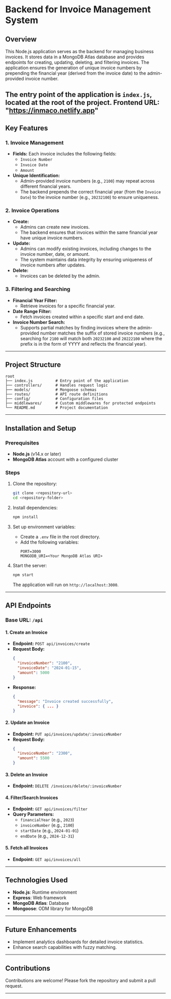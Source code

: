 # Backend for Invoice Management System

## Overview
This Node.js application serves as the backend for managing business invoices. It stores data in a MongoDB Atlas database and provides endpoints for creating, updating, deleting, and filtering invoices. The application ensures the generation of unique invoice numbers by prepending the financial year (derived from the invoice date) to the admin-provided invoice number.

The entry point of the application is `index.js`, located at the root of the project.
Frontend URL: "https://inmaco.netlify.app"
---

## Key Features

### 1. **Invoice Management**
- **Fields:** Each invoice includes the following fields:
  - `Invoice Number`
  - `Invoice Date`
  - `Amount`
- **Unique Identification:**
  - Admin-provided invoice numbers (e.g., `2100`) may repeat across different financial years.
  - The backend prepends the correct financial year (from the `Invoice Date`) to the invoice number (e.g., `20232100`) to ensure uniqueness.

### 2. **Invoice Operations**
- **Create:**
  - Admins can create new invoices.
  - The backend ensures that invoices within the same financial year have unique invoice numbers.
- **Update:**
  - Admins can modify existing invoices, including changes to the invoice number, date, or amount.
  - The system maintains data integrity by ensuring uniqueness of invoice numbers after updates.
- **Delete:**
  - Invoices can be deleted by the admin.

### 3. **Filtering and Searching**
- **Financial Year Filter:**
  - Retrieve invoices for a specific financial year.
- **Date Range Filter:**
  - Fetch invoices created within a specific start and end date.
- **Invoice Number Search:**
  - Supports partial matches by finding invoices where the admin-provided number matches the suffix of stored invoice numbers (e.g., searching for `2100` will match both `20232100` and `20222100` where the prefix is in the form of YYYY and reflects the financial year).

---

## Project Structure

```
root
├── index.js          # Entry point of the application
├── controllers/      # Handles request logic
├── models/           # Mongoose schemas
├── routes/           # API route definitions
├── config/           # Configuration files
├── middlewares/      # Custom middlewares for protected endpoints
└── README.md         # Project documentation
```

---

## Installation and Setup

### Prerequisites
- **Node.js** (v14.x or later)
- **MongoDB Atlas** account with a configured cluster

### Steps
1. Clone the repository:
   ```bash
   git clone <repository-url>
   cd <repository-folder>
   ```

2. Install dependencies:
   ```bash
   npm install
   ```

3. Set up environment variables:
   - Create a `.env` file in the root directory.
   - Add the following variables:
     ```env
     PORT=3000
     MONGODB_URI=<Your MongoDB Atlas URI>
     ```

4. Start the server:
   ```bash
   npm start
   ```
   The application will run on `http://localhost:3000`.

---

## API Endpoints

### Base URL: `/api`

#### 1. **Create an Invoice**
   - **Endpoint:** `POST api/invoices/create`
   - **Request Body:**
     ```json
     {
       "invoiceNumber": "2100",
       "invoiceDate": "2024-01-15",
       "amount": 5000
     }
     ```
   - **Response:**
     ```json
     {
       "message": "Invoice created successfully",
       "invoice": { ... }
     }
     ```

#### 2. **Update an Invoice**
   - **Endpoint:** `PUT api/invoices/update/:invoiceNumber`
   - **Request Body:**
     ```json
     {
       "invoiceNumber": "2300",
       "amount": 5500
     }
     ```

#### 3. **Delete an Invoice**
   - **Endpoint:** `DELETE /invoices/delete/:invoiceNumber`

#### 4. **Filter/Search Invoices**
   - **Endpoint:** `GET api/invoices/filter`
   - **Query Parameters:**
     - `financialYear` (e.g., `2023`)
     - `invoiceNumber` (e.g., `2100`)
     - `startDate` (e.g., `2024-01-01`)
     - `endDate` (e.g., `2024-12-31`)

#### 5. **Fetch all Invoices**
   - **Endpoint:** `GET api/invoices/all`

---

## Technologies Used

- **Node.js**: Runtime environment
- **Express**: Web framework
- **MongoDB Atlas**: Database
- **Mongoose**: ODM library for MongoDB

---

## Future Enhancements
- Implement analytics dashboards for detailed invoice statistics.
- Enhance search capabilities with fuzzy matching.

---

## Contributions
Contributions are welcome! Please fork the repository and submit a pull request.

---

